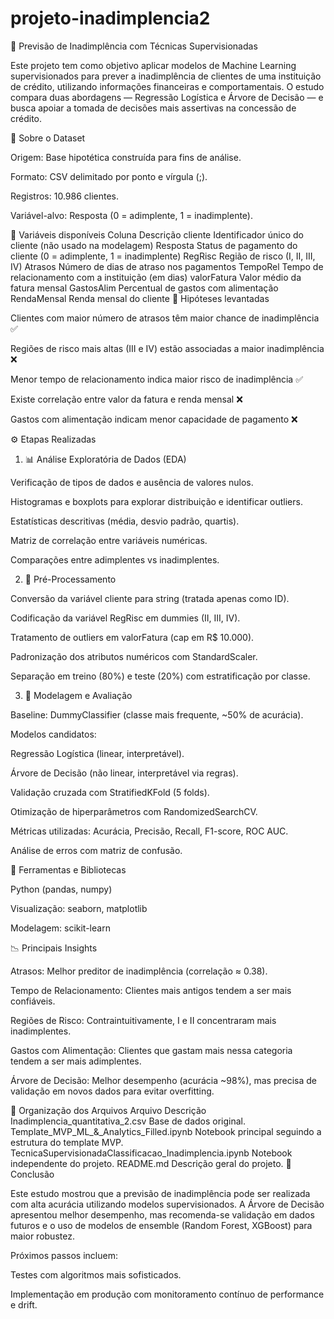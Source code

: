 # projeto-inadimplencia2
🧠 Previsão de Inadimplência com Técnicas Supervisionadas

Este projeto tem como objetivo aplicar modelos de Machine Learning supervisionados para prever a inadimplência de clientes de uma instituição de crédito, utilizando informações financeiras e comportamentais. O estudo compara duas abordagens — Regressão Logística e Árvore de Decisão — e busca apoiar a tomada de decisões mais assertivas na concessão de crédito.

📂 Sobre o Dataset

Origem: Base hipotética construída para fins de análise.

Formato: CSV delimitado por ponto e vírgula (;).

Registros: 10.986 clientes.

Variável-alvo: Resposta (0 = adimplente, 1 = inadimplente).

🧾 Variáveis disponíveis
Coluna	Descrição
cliente	Identificador único do cliente (não usado na modelagem)
Resposta	Status de pagamento do cliente (0 = adimplente, 1 = inadimplente)
RegRisc	Região de risco (I, II, III, IV)
Atrasos	Número de dias de atraso nos pagamentos
TempoRel	Tempo de relacionamento com a instituição (em dias)
valorFatura	Valor médio da fatura mensal
GastosAlim	Percentual de gastos com alimentação
RendaMensal	Renda mensal do cliente
🧩 Hipóteses levantadas

Clientes com maior número de atrasos têm maior chance de inadimplência ✅

Regiões de risco mais altas (III e IV) estão associadas a maior inadimplência ❌

Menor tempo de relacionamento indica maior risco de inadimplência ✅

Existe correlação entre valor da fatura e renda mensal ❌

Gastos com alimentação indicam menor capacidade de pagamento ❌

⚙️ Etapas Realizadas
1. 📊 Análise Exploratória de Dados (EDA)

Verificação de tipos de dados e ausência de valores nulos.

Histogramas e boxplots para explorar distribuição e identificar outliers.

Estatísticas descritivas (média, desvio padrão, quartis).

Matriz de correlação entre variáveis numéricas.

Comparações entre adimplentes vs inadimplentes.

2. 🧼 Pré-Processamento

Conversão da variável cliente para string (tratada apenas como ID).

Codificação da variável RegRisc em dummies (II, III, IV).

Tratamento de outliers em valorFatura (cap em R$ 10.000).

Padronização dos atributos numéricos com StandardScaler.

Separação em treino (80%) e teste (20%) com estratificação por classe.

3. 🤖 Modelagem e Avaliação

Baseline: DummyClassifier (classe mais frequente, ~50% de acurácia).

Modelos candidatos:

Regressão Logística (linear, interpretável).

Árvore de Decisão (não linear, interpretável via regras).

Validação cruzada com StratifiedKFold (5 folds).

Otimização de hiperparâmetros com RandomizedSearchCV.

Métricas utilizadas: Acurácia, Precisão, Recall, F1-score, ROC AUC.

Análise de erros com matriz de confusão.

🧪 Ferramentas e Bibliotecas

Python (pandas, numpy)

Visualização: seaborn, matplotlib

Modelagem: scikit-learn

📉 Principais Insights

Atrasos: Melhor preditor de inadimplência (correlação ≈ 0.38).

Tempo de Relacionamento: Clientes mais antigos tendem a ser mais confiáveis.

Regiões de Risco: Contraintuitivamente, I e II concentraram mais inadimplentes.

Gastos com Alimentação: Clientes que gastam mais nessa categoria tendem a ser mais adimplentes.

Árvore de Decisão: Melhor desempenho (acurácia ~98%), mas precisa de validação em novos dados para evitar overfitting.

📁 Organização dos Arquivos
Arquivo	Descrição
Inadimplencia_quantitativa_2.csv	Base de dados original.
Template_MVP_ML_&_Analytics_Filled.ipynb	Notebook principal seguindo a estrutura do template MVP.
TecnicaSupervisionadaClassificacao_Inadimplencia.ipynb	Notebook independente do projeto.
README.md	Descrição geral do projeto.
📌 Conclusão

Este estudo mostrou que a previsão de inadimplência pode ser realizada com alta acurácia utilizando modelos supervisionados. A Árvore de Decisão apresentou melhor desempenho, mas recomenda-se validação em dados futuros e o uso de modelos de ensemble (Random Forest, XGBoost) para maior robustez.

Próximos passos incluem:


Testes com algoritmos mais sofisticados.

Implementação em produção com monitoramento contínuo de performance e drift.
